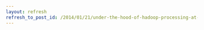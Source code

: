 ```yaml
---
layout: refresh
refresh_to_post_id: /2014/01/21/under-the-hood-of-hadoop-processing-at-oclc-research
---
```

